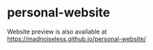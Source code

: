 # personal-website
Website preview is also available at https://madnoiseless.github.io/personal-website/
